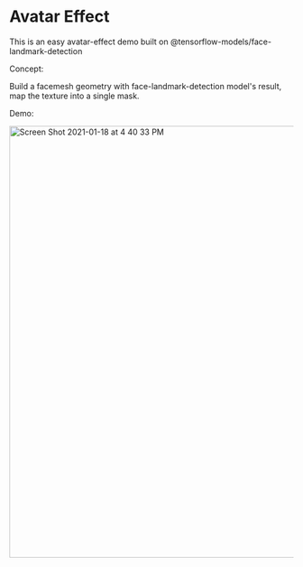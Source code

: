# Avatar Effect

This is an easy avatar-effect demo built on @tensorflow-models/face-landmark-detection

Concept:

Build a facemesh geometry with face-landmark-detection model's result, map the texture into a single mask.



Demo:

<img width="765" alt="Screen Shot 2021-01-18 at 4 40 33 PM" src="https://user-images.githubusercontent.com/12776044/104968646-0c449400-59ac-11eb-9bf3-c78c6ae8f075.png">

